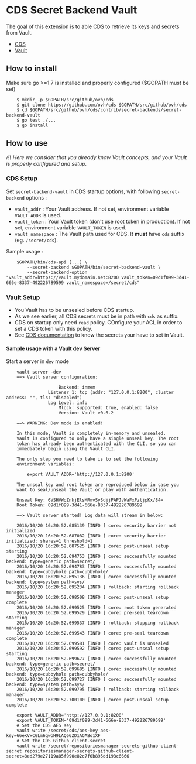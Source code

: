 # CDS Secret Backend Vault

The goal of this extension is to able CDS to retrieve its keys and secrets from Vault.

- [CDS](https://github.com/ovh/cds)
- [Vault](https://www.vaultproject.io)

## How to install

Make sure go >=1.7 is installed and properly configured ($GOPATH must be set)

```shell
    $ mkdir -p $GOPATH/src/github/ovh/cds
    $ git clone https://github.com/ovh/cds $GOPATH/src/github/ovh/cds
    $ cd $GOPATH/src/github/ovh/cds/contrib/secret-backends/secret-backend-vault
    $ go test ./...
    $ go install
```

## How to use

*/!\ Here we consider that you already know Vault concepts, and your Vault is properly configured and setup.*

### CDS Setup

Set `secret-backend-vault` in CDS startup options, with following `secret-backend` options :

- `vault_addr` : Your Vault address. If not set, environment variable `VAULT_ADDR` is used.
- `vault_token` : Your Vault token (don't use root token in production). If not set, environment variable `VAULT_TOKEN` is used.
- `vault_namespace` : The Vault path  used for CDS. It **must** have `cds` suffix (eg. `/secret/cds`).

Sample usage :

```shell
    $GOPATH/bin/cds-api [...] \
        --secret-backend $GOPATH/bin/secret-backend-vault \
        --secret-backend-option "vault_addr=https://vault.mydomain.net:8200 vault_token=09d1f099-3d41-666e-8337-492226789599 vault_namespace=/secret/cds"
```

### Vault Setup

- You Vault has to be unsealed before CDS startup.
- As we see earlier, all CDS secrets must be in path with `cds` as suffix.
- CDS on startup only need `read` policy. COnfigure your ACL in order to set a CDS token with this policy.
- See [CDS documentation](https://github.com/ovh/cds) to know the secrets your have to set in Vault.

#### Sample usage with a Vault dev Server

Start a server in `dev` mode

```shell
    vault server -dev
    ==> Vault server configuration:

                    Backend: inmem
                Listener 1: tcp (addr: "127.0.0.1:8200", cluster address: "", tls: "disabled")
                Log Level: info
                    Mlock: supported: true, enabled: false
                    Version: Vault v0.6.2

    ==> WARNING: Dev mode is enabled!

    In this mode, Vault is completely in-memory and unsealed.
    Vault is configured to only have a single unseal key. The root
    token has already been authenticated with the CLI, so you can
    immediately begin using the Vault CLI.

    The only step you need to take is to set the following
    environment variables:

        export VAULT_ADDR='http://127.0.0.1:8200'

    The unseal key and root token are reproduced below in case you
    want to seal/unseal the Vault or play with authentication.

    Unseal Key: 6VSHVWqZnkjElsMRmvSySdjjPAPJvWaFxPztjpKx/84=
    Root Token: 09d1f099-3d41-666e-8337-492226789599

    ==> Vault server started! Log data will stream in below:

    2016/10/20 16:20:52.685139 [INFO ] core: security barrier not initialized
    2016/10/20 16:20:52.687082 [INFO ] core: security barrier initialized: shares=1 threshold=1
    2016/10/20 16:20:52.687525 [INFO ] core: post-unseal setup starting
    2016/10/20 16:20:52.694753 [INFO ] core: successfully mounted backend: type=generic path=secret/
    2016/10/20 16:20:52.694783 [INFO ] core: successfully mounted backend: type=cubbyhole path=cubbyhole/
    2016/10/20 16:20:52.695136 [INFO ] core: successfully mounted backend: type=system path=sys/
    2016/10/20 16:20:52.695234 [INFO ] rollback: starting rollback manager
    2016/10/20 16:20:52.698508 [INFO ] core: post-unseal setup complete
    2016/10/20 16:20:52.699525 [INFO ] core: root token generated
    2016/10/20 16:20:52.699529 [INFO ] core: pre-seal teardown starting
    2016/10/20 16:20:52.699537 [INFO ] rollback: stopping rollback manager
    2016/10/20 16:20:52.699543 [INFO ] core: pre-seal teardown complete
    2016/10/20 16:20:52.699581 [INFO ] core: vault is unsealed
    2016/10/20 16:20:52.699592 [INFO ] core: post-unseal setup starting
    2016/10/20 16:20:52.699677 [INFO ] core: successfully mounted backend: type=generic path=secret/
    2016/10/20 16:20:52.699685 [INFO ] core: successfully mounted backend: type=cubbyhole path=cubbyhole/
    2016/10/20 16:20:52.699727 [INFO ] core: successfully mounted backend: type=system path=sys/
    2016/10/20 16:20:52.699795 [INFO ] rollback: starting rollback manager
    2016/10/20 16:20:52.700100 [INFO ] core: post-unseal setup complete

```

```shell
    export VAULT_ADDR='http://127.0.0.1:8200'
    export VAULT_TOKEN='09d1f099-3d41-666e-8337-492226789599'
    # Set the CDS AES Key
    vault write /secret/cds/aes-key aes-key=66eKVxCGLm6gwoH9LAQ66ZD1AOABo1XF
    # Set the CDS Github client-secret
    vault write /secret/repositoriesmanager-secrets-github-client-secret repositoriesmanager-secrets-github-client-secret=8ed279e27119a85f990e82c7f0b895dd193c6666
```
